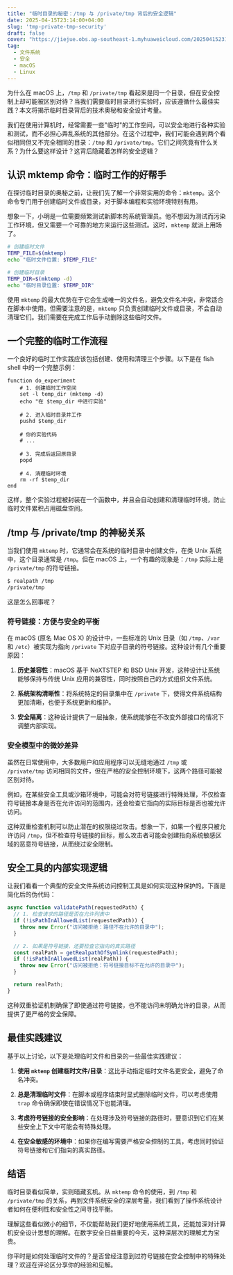 ```yaml
---
title: "临时目录的秘密：/tmp 与 /private/tmp 背后的安全逻辑"
date: 2025-04-15T23:14:00+04:00
slug: 'tmp-private-tmp-security'
draft: false
cover: "https://jiejue.obs.ap-southeast-1.myhuaweicloud.com/20250415231607011.webp"
tag:
  - 文件系统
  - 安全
  - macOS
  - Linux
---
```


为什么在 macOS 上，`/tmp` 和 `/private/tmp` 看起来是同一个目录，但在安全控制上却可能被区别对待？当我们需要临时目录进行实验时，应该遵循什么最佳实践？本文将揭示临时目录背后的技术奥秘和安全设计考量。

<!--more-->

我们在使用计算机时，经常需要一些"临时"的工作空间，可以安全地进行各种实验和测试，而不必担心弄乱系统的其他部分。在这个过程中，我们可能会遇到两个看似相同但又不完全相同的目录：`/tmp` 和 `/private/tmp`。它们之间究竟有什么关系？为什么要这样设计？这背后隐藏着怎样的安全逻辑？

## 认识 mktemp 命令：临时工作的好帮手

在探讨临时目录的奥秘之前，让我们先了解一个非常实用的命令：`mktemp`。这个命令专门用于创建临时文件或目录，对于脚本编程和实验环境特别有用。

想象一下，小明是一位需要频繁测试新脚本的系统管理员。他不想因为测试而污染工作环境，但又需要一个可靠的地方来运行这些测试。这时，`mktemp` 就派上用场了。

```bash
# 创建临时文件
TEMP_FILE=$(mktemp)
echo "临时文件位置: $TEMP_FILE"

# 创建临时目录
TEMP_DIR=$(mktemp -d)
echo "临时目录位置: $TEMP_DIR"
```

使用 `mktemp` 的最大优势在于它会生成唯一的文件名，避免文件名冲突，非常适合在脚本中使用。但需要注意的是，`mktemp` 只负责创建临时文件或目录，不会自动清理它们。我们需要在完成工作后手动删除这些临时文件。

## 一个完整的临时工作流程

一个良好的临时工作实践应该包括创建、使用和清理三个步骤。以下是在 fish shell 中的一个完整示例：

```fish
function do_experiment
    # 1. 创建临时工作空间
    set -l temp_dir (mktemp -d)
    echo "在 $temp_dir 中进行实验"
    
    # 2. 进入临时目录并工作
    pushd $temp_dir
    
    # 你的实验代码
    # ...
    
    # 3. 完成后返回原目录
    popd
    
    # 4. 清理临时环境
    rm -rf $temp_dir
end
```

这样，整个实验过程被封装在一个函数中，并且会自动创建和清理临时环境，防止临时文件累积占用磁盘空间。

## /tmp 与 /private/tmp 的神秘关系

当我们使用 `mktemp` 时，它通常会在系统的临时目录中创建文件，在类 Unix 系统中，这个目录通常是 `/tmp`。但在 macOS 上，一个有趣的现象是：`/tmp` 实际上是 `/private/tmp` 的符号链接。

```bash
$ realpath /tmp
/private/tmp
```

这是怎么回事呢？

### 符号链接：方便与安全的平衡

在 macOS (原名 Mac OS X) 的设计中，一些标准的 Unix 目录（如 `/tmp`、`/var` 和 `/etc`）被实现为指向 `/private` 下对应子目录的符号链接。这种设计有几个重要原因：

1. **历史兼容性**：macOS 基于 NeXTSTEP 和 BSD Unix 开发，这种设计让系统能够保持与传统 Unix 应用的兼容性，同时按照自己的方式组织文件系统。

2. **系统架构清晰性**：将系统特定的目录集中在 `/private` 下，使得文件系统结构更加清晰，也便于系统更新和维护。

3. **安全隔离**：这种设计提供了一层抽象，使系统能够在不改变外部接口的情况下调整内部实现。

### 安全模型中的微妙差异

虽然在日常使用中，大多数用户和应用程序可以无缝地通过 `/tmp` 或 `/private/tmp` 访问相同的文件，但在严格的安全控制环境下，这两个路径可能被区别对待。

例如，在某些安全工具或沙箱环境中，可能会对符号链接进行特殊处理，不仅检查符号链接本身是否在允许访问的范围内，还会检查它指向的实际目标是否也被允许访问。

这种双重检查机制可以防止潜在的权限绕过攻击。想象一下，如果一个程序只被允许访问 `/tmp`，但不检查符号链接的目标，那么攻击者可能会创建指向系统敏感区域的恶意符号链接，从而绕过安全限制。

## 安全工具的内部实现逻辑

让我们看看一个典型的安全文件系统访问控制工具是如何实现这种保护的。下面是简化后的伪代码：

```typescript
async function validatePath(requestedPath) {
  // 1. 检查请求的路径是否在允许列表中
  if (!isPathInAllowedList(requestedPath)) {
    throw new Error("访问被拒绝：路径不在允许的目录中");
  }

  // 2. 如果是符号链接，还要检查它指向的真实路径
  const realPath = getRealpathOfSymlink(requestedPath);
  if (!isPathInAllowedList(realPath)) {
    throw new Error("访问被拒绝：符号链接目标不在允许的目录中");
  }

  return realPath;
}
```

这种双重验证机制确保了即使通过符号链接，也不能访问未明确允许的目录，从而提供了更严格的安全保障。

## 最佳实践建议

基于以上讨论，以下是处理临时文件和目录的一些最佳实践建议：

1. **使用 `mktemp` 创建临时文件/目录**：这比手动指定临时文件名更安全，避免了命名冲突。

2. **总是清理临时文件**：在脚本或程序结束时显式删除临时文件，可以考虑使用 `trap` 命令确保即使在错误情况下也能清理。

3. **考虑符号链接的安全影响**：在处理涉及符号链接的路径时，要意识到它们在某些安全上下文中可能会有特殊处理。

4. **在安全敏感的环境中**：如果你在编写需要严格安全控制的工具，考虑同时验证符号链接和它们指向的真实路径。

## 结语

临时目录看似简单，实则暗藏玄机。从 `mktemp` 命令的使用，到 `/tmp` 和 `/private/tmp` 的关系，再到文件系统安全的深层考量，我们看到了操作系统设计者如何在便利性和安全性之间寻找平衡。

理解这些看似微小的细节，不仅能帮助我们更好地使用系统工具，还能加深对计算机安全设计思想的理解。在数字安全日益重要的今天，这种深层次的理解尤为宝贵。

你平时是如何处理临时文件的？是否曾经注意到过符号链接在安全控制中的特殊处理？欢迎在评论区分享你的经验和见解。
